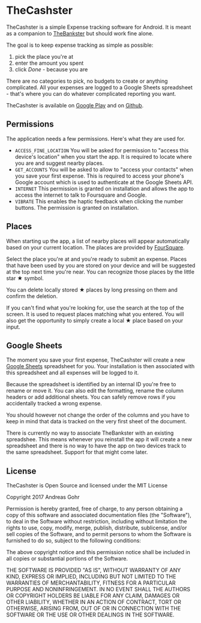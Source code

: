 # TheCashster

TheCashster is a simple Expense tracking software for Android. It is meant as a companion to [TheBankster](https://github.com/splitbrain/TheBankster) but should work fine alone.
 
The goal is to keep expense tracking as simple as possible: 

1) pick the place you're at
2) enter the amount you spent
3) click *Done* - because you are

There are no categories to pick, no budgets to create or anything complicated. All your expenses are logged to a Google Sheets spreadsheet - that's where you can do whatever complicated reporting you want.

TheCashster is available on [Google Play](https://play.google.com/store/apps/details?id=org.splitbrain.thecashster) and on [Github](https://github.com/splitbrain/TheCashster).

## Permissions

The application needs a few permissions. Here's what they are used for.

* `ACCESS_FINE_LOCATION` You will be asked for permission to "access this device's location" when you start the app. It is required to locate where you are and suggest nearby places.
* `GET_ACCOUNTS` You will be asked to allow to "access your contacts" when you save your first expense. This is required to access your phone's Google account which is used to authenticate at the Google Sheets API.
* `INTERNET` This permission is granted on installation and allows the app to access the internet to talk to Foursquare and Google.
* `VIBRATE` This enables the haptic feedback when clicking the number buttons. The permission is granted on installation.

## Places

When starting up the app, a list of nearby places will appear automatically based on your current location. The places are provided by [FourSquare](https://foursquare.com).

Select the place you're at and you're ready to submit an expense. Places that have been used by you are stored on your device and will be suggested at the top next time you're near. You can recognize those places by the little star ★ symbol.

You can delete locally stored ★ places by long pressing on them and confirm the deletion.

If you can't find what you're looking for, use the search at the top of the screen. It is used to request places matching what you entered. You will also get the opportunity to simply create a local ★ place based on your input.

## Google Sheets

The moment you save your first expense, TheCashster will create a new [Google Sheets](https://docs.google.com/spreadsheets/) spreadsheet for you. Your installation is then associated with this spreadsheet and all expenses will be logged to it.
  
Because the spreadsheet is identified by an internal ID you're free to rename or move it. You can also edit the formatting, rename the column headers or add additional sheets. You can safely remove rows if you accidentally tracked a wrong expense.

You should however not change the order of the columns and you have to keep in mind that data is tracked on the very first sheet of the document.

There is currently no way to associate TheBankster with an existing spreadshee. This means whenever you reinstall the app it will create a new spreadsheet and there is no way to have the app on two devices track to the same spreadsheet. Support for that might come later.

## License

TheCashster is Open Source and licensed under the MIT License

Copyright 2017 Andreas Gohr

Permission is hereby granted, free of charge, to any person obtaining a copy of this software and associated documentation files (the "Software"), to deal in the Software without restriction, including without limitation the rights to use, copy, modify, merge, publish, distribute, sublicense, and/or sell copies of the Software, and to permit persons to whom the Software is furnished to do so, subject to the following conditions:

The above copyright notice and this permission notice shall be included in all copies or substantial portions of the Software.

THE SOFTWARE IS PROVIDED "AS IS", WITHOUT WARRANTY OF ANY KIND, EXPRESS OR IMPLIED, INCLUDING BUT NOT LIMITED TO THE WARRANTIES OF MERCHANTABILITY, FITNESS FOR A PARTICULAR PURPOSE AND NONINFRINGEMENT. IN NO EVENT SHALL THE AUTHORS OR COPYRIGHT HOLDERS BE LIABLE FOR ANY CLAIM, DAMAGES OR OTHER LIABILITY, WHETHER IN AN ACTION OF CONTRACT, TORT OR OTHERWISE, ARISING FROM, OUT OF OR IN CONNECTION WITH THE SOFTWARE OR THE USE OR OTHER DEALINGS IN THE SOFTWARE.